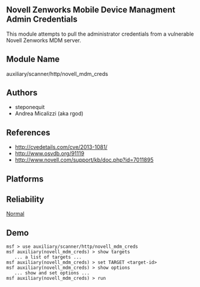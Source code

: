 ## Novell Zenworks Mobile Device Managment Admin Credentials

This module attempts to pull the administrator credentials 
from a vulnerable Novell Zenworks MDM server.


## Module Name
auxiliary/scanner/http/novell_mdm_creds

## Authors
* steponequit
* Andrea Micalizzi (aka rgod)


## References
* http://cvedetails.com/cve/2013-1081/
* http://www.osvdb.org/91119
* http://www.novell.com/support/kb/doc.php?id=7011895




## Platforms


## Reliability
[Normal](https://github.com/rapid7/metasploit-framework/wiki/Exploit-Ranking)

## Demo

```
msf > use auxiliary/scanner/http/novell_mdm_creds
msf auxiliary(novell_mdm_creds) > show targets
   ... a list of targets ...
msf auxiliary(novell_mdm_creds) > set TARGET <target-id>
msf auxiliary(novell_mdm_creds) > show options
   ... show and set options ...
msf auxiliary(novell_mdm_creds) > run
```
    
    